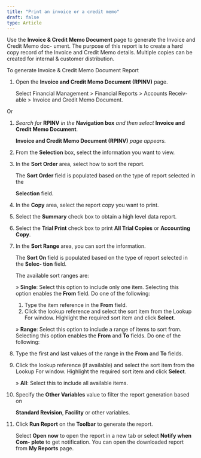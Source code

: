 ```yaml
---
title: "Print an invoice or a credit memo"
draft: false
type: Article
---
```


Use the **Invoice & Credit Memo Document** page to generate the Invoice and Credit Memo doc- ument. The purpose of this report is to create a hard copy record of the Invoice and Credit Memo details. Multiple copies can be created for internal & customer distribution.

To generate Invoice & Credit Memo Document Report

1.  Open the **Invoice and Credit Memo Document (RPINV)** page.

    Select Financial Management > Financial Reports > Accounts Receiv- able > Invoice and Credit Memo Document.

Or

1.  *Search for* **RPINV** *in the* **Navigation box** *and then select* **Invoice and Credit Memo Document**.

    **Invoice and Credit Memo Document (RPINV)** *page appears.*

2.  From the **Selection** box, select the information you want to view.
3.  In the **Sort Order** area, select how to sort the report.

    The **Sort Order** field is populated based on the type of report selected in the

    **Selection** field.

4.  In the **Copy** area, select the report copy you want to print.
5.  Select the **Summary** check box to obtain a high level data report.
6.  Select the **Trial Print** check box to print **All Trial Copies** or **Accounting Copy**.
7.  In the **Sort Range** area, you can sort the information.

    The **Sort On** field is populated based on the type of report selected in the **Selec- tion** field.

    The available sort ranges are:

    » **Single**: Select this option to include only one item. Selecting this option enables the **From** field. Do one of the following:

    1.  Type the item reference in the **From** field.
    2.  Click the lookup reference and select the sort item from the Lookup For window. Highlight the required sort item and click **Select**.

    » **Range**: Select this option to include a range of items to sort from. Selecting this option enables the **From** and **To** fields. Do one of the following:

1.  Type the first and last values of the range in the **From** and **To** fields.
2.  Click the lookup reference (if available) and select the sort item from the Lookup For window. Highlight the required sort item and click **Select**.

    » **All**: Select this to include all available items.

1.  Specify the **Other Variables** value to filter the report generation based on

    **Standard Revision**, **Facility** or other variables.

2.  Click **Run Report** on the **Toolbar** to generate the report.

    Select **Open now** to open the report in a new tab or select **Notify when Com- plete** to get notification. You can open the downloaded report from **My Reports** page.